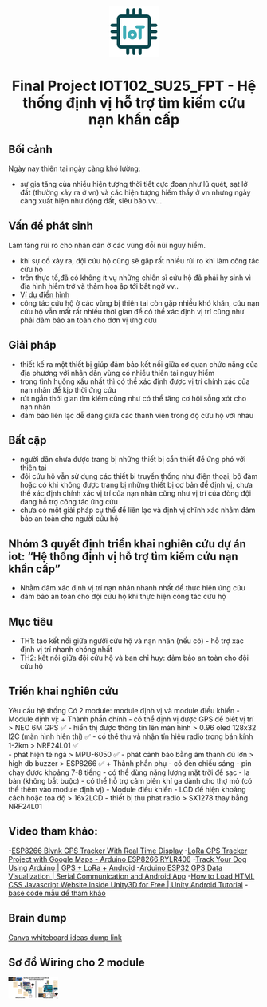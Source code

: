 <div align="center">
  <img src="favicons/logo.png" alt="iot Icon" width="100"/>

# Final Project IOT102_SU25_FPT - Hệ thống định vị hỗ trợ tìm kiếm cứu nạn khẩn cấp
</div>

<body>
  
## Bối cảnh
Ngày nay thiên tai ngày càng khó lường: 
- sự gia tăng của nhiều hiện tượng thời tiết cực đoan như lũ quét, sạt lở đất (thường xảy ra ở vn) và các hiện tượng hiếm thấy ở vn nhưng ngày càng xuất hiện như động đất, siêu bão vv...

## Vấn đề phát sinh
Làm tăng rủi ro cho nhân dân ở các vùng đồi núi nguy hiểm.
- khi sự cố xảy ra, đội cứu hộ cũng sẽ gặp rất nhiều rủi ro khi làm công tác cứu hộ
- trên thực tế,đã có không ít vụ những chiến sĩ cứu hộ đã phải hy sinh vì địa hình hiểm trở và thảm họa ập tới bất ngờ vv..
- [Ví dụ điển hình](https://thanhnien.vn/sat-lo-rao-trang-3-13-can-bo-hy-sinh-trong-khi-lam-nhiem-vu-tim-kiem-cuu-nan-1851002961.htm)
- công tác cứu hộ ở các vùng bị thiên tai còn gặp nhiều khó khăn, cứu nạn cứu hộ vẫn mất rất nhiều thời gian để cỏ thể xác định vị trí cũng như phải đảm bảo an toàn cho đơn vị ứng cứu

## Giải pháp
- thiết kế ra một thiết bị giúp đảm bảo kết nối giữa cơ quan chức năng của địa phương với nhân dân vùng có nhiều thiên tai nguy hiểm
- trong tình huống xấu nhất thì có thể xác định được vị trí chính xác của nạn nhân để kịp thời ứng cứu
- rút ngắn thới gian tìm kiếm cũng như có thể tăng cơ hội sỗng xót cho nạn nhân
- đảm bảo liên lạc dễ dàng giữa các thành viên trong độ cứu hộ với nhau

## Bất cập
- người dân chưa được trang bị những thiết bị cần thiết để ứng phó với thiên tai
- đội cứu hộ vẫn sử dụng các thiết bị truyền thống như điện thoại, bộ đàm hoặc có khi không được trang bị những thiết bị cơ bản để định vị, chưa thể xác định chính xác vị trí của nạn nhân cũng như vị trí của đòng đội đang hỗ trợ công tác ứng cứu
- chưa có một giải pháp cụ thể để liên lạc và định vị chĩnh xác nhằm đảm bảo an toàn cho người cứu hộ

## Nhóm 3 quyết định triển khai nghiên cứu dự án iot: “Hệ thống định vị hỗ trợ tìm kiếm cứu nạn khẩn cấp” 
- Nhằm đảm xác định vị trí nạn nhân nhanh nhất để thực hiện ứng cứu
- đảm bảo an toàn cho đội cứu hộ khi thực hiện công tác cứu hộ

## Mục tiêu
- TH1: tạo kết nối giữa người cứu hộ và nạn nhân (nếu có) - hỗ trợ xác định vị trí nhanh chóng nhất
- TH2: kết nối giữa đội cứu hộ và ban chỉ huy: đảm bảo an toàn cho đội cứu hộ

## Triển khai nghiên cứu
Yêu cầu hệ thống
Có 2 module: module định vị và module điều khiển
        - Module định vị:
               + Thành phần chính
                      - có thể định vị được GPS để biêt vị trí                                           > NEO 6M GPS ✅
                      - hiển thị được thông tin lên màn hình                                         > 0.96 oled 128x32 I2C (màn hình hiển thị) ✅
                      - có thể thu và nhận tín hiệu radio trong bán kính 1-2km       >  NRF24L01  ✅                               
                      - phát hiện té ngã                                                                                 > MPU-6050 ✅
                      - phát cảnh báo bằng âm thanh đủ lớn                                         > high db buzzer
                                                                                                                                         > ESP8266 ✅
               + Thành phần phụ
                      - có đèn chiếu sáng
                      - pin chạy được khoảng 7-8 tiếng
                      - có thể dùng năng lượng mặt trời để sạc
                      - la bàn (không bắt buộc)
                      - có thể hỗ trợ cảm biến khí ga dành cho thợ mỏ (có thể thêm vào module định vị)
         - Module điều khiển
                      - LCD để hiện khoảng cách hoặc tọa độ                                        > 16x2LCD
                      - thiết bị thu phat radio                                                                     > SX1278 thay bằng NRF24L01 


## Video tham khảo:
-[ESP8266 Blynk GPS Tracker With Real Time Display](https://www.youtube.com/watch?v=UzTMUVmO7dM&t=326s)
-[LoRa GPS Tracker Project with Google Maps - Arduino ESP8266 RYLR406](https://www.youtube.com/watch?v=XNE0Qm0NdLg)
-[Track Your Dog Using Arduino | GPS + LoRa + Android](https://www.youtube.com/watch?v=u0pzo9lmS90)
-[Arduino ESP32 GPS Data Visualization | Serial Communication and Android App](https://www.youtube.com/watch?v=jKTF34ZZt1I)
-[How to Load HTML CSS Javascript Website Inside Unity3D for Free | Unity Android Tutorial](https://www.youtube.com/watch?v=pQbiWWvL8Co&t=56s)
-[base code mẫu để tham khảo](https://github.com/ahmadlogs/LoRaGpsTracker)

## Brain dump
[Canva whiteboard ideas dump link](https://www.canva.com/design/DAGqHmEINVc/SHOX6dJeYkdIJgKQLLeZ7g/edit?utm_content=DAGqHmEINVc&utm_campaign=designshare&utm_medium=link2&utm_source=sharebutton)

## Sơ đồ Wiring cho 2 module
<img src="wiring.png" alt="iot Icon" width="100"/>
</body>


